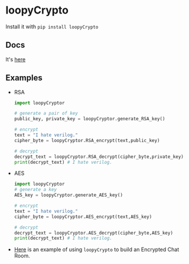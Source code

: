 # loopyCrypto

Install it with `pip install loopyCrypto`

## Docs

It's [here](http://api.loopy.tech/loopyCrypto/)

## Examples

 - RSA
    ``` python
    import loopyCryptor

    # generate a pair of key
    public_key, private_key = loopyCryptor.generate_RSA_key()

    # encrypt
    text = "I hate verilog."
    cipher_byte = loopyCryptor.RSA_encrypt(text,public_key)

    # decrypt
    decrypt_text = loopyCryptor.RSA_decrypt(cipher_byte,private_key)
    print(decrypt_text) # I hate verilog.
    ```
 - AES
    ``` python
    import loopyCryptor
    # generate a key
    AES_key = loopyCryptor.generate_AES_key()

    # encrypt
    text = "I hate verilog."
    cipher_byte = loopyCryptor.AES_encrypt(text,AES_key)

    # decrypt
    decrypt_text = loopyCryptor.AES_decrypt(cipher_byte,AES_key)
    print(decrypt_text) # I hate verilog.
    ```
 - [Here](https://github.com/loopyme/chat_room/tree/loopyme) is an example of using `loopyCrypto` to build an Encrypted Chat Room.